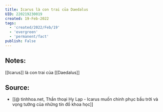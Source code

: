 ```yaml
---
title: Icarus là con trai của Daedalus
UID: 220219230019
created: 19-Feb-2022
tags:
  - 'created/2022/Feb/19'
  - 'evergreen'
  - 'permanent/fact'
publish: False
---
```

## Notes:
[[Icarus]] là con trai của [[Daedalus]]

## Source:
- [[@ tinhhoa.net, Thần thoại Hy Lạp - Icarus muốn chinh phục bầu trời và vọng tưởng của những tín đồ khoa học]]


